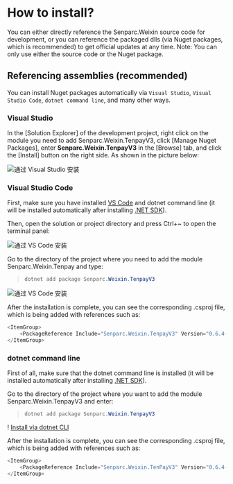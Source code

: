 # How to install?

You can either directly reference the Senparc.Weixin source code for development, or you can reference the packaged dlls (via Nuget packages, which is recommended) to get official updates at any time. Note: You can only use either the source code or the Nuget package.

## Referencing assemblies (recommended)

You can install Nuget packages automatically via `Visual Studio`, `Visual Studio Code`, `dotnet command line`, and many other ways.

### Visual Studio

In the [Solution Explorer] of the development project, right click on the module you need to add Senparc.Weixin.TenpayV3, click [Manage Nuget Packages], enter **Senparc.Weixin.TenpayV3** in the [Browse] tab, and click the [Install] button on the right side. As shown in the picture below:

![通过 Visual Studio 安装](https://sdk.weixin.senparc.com/Docs/TenPayV3/images/home-install-01.png)

### Visual Studio Code

First, make sure you have installed [VS Code](https://code.visualstudio.com/) and dotnet command line (it will be installed automatically after installing [.NET SDK](https://dotnet.microsoft.com/en-us/download)).

Then, open the solution or project directory and press Ctrl+~ to open the terminal panel:

![通过 VS Code 安装](https://sdk.weixin.senparc.com/Docs/TenPayV3/images/home-install-03.png)

Go to the directory of the project where you need to add the module Senparc.Weixin.Tenpay and type:

> ```cs
> dotnet add package Senparc.Weixin.TenpayV3
> ```

![通过 VS Code 安装](https://sdk.weixin.senparc.com/Docs/TenPayV3/images/home-install-04.png)

After the installation is complete, you can see the corresponding .csproj file, which is being added with references such as:

```cs
<ItemGroup>
    <PackageReference Include="Senparc.Weixin.TenpayV3" Version="0.6.4-beta1" />
</ItemGroup>
```

### dotnet command line

First of all, make sure that the dotnet command line is installed (it will be installed automatically after installing [.NET SDK](https://dotnet.microsoft.com/en-us/download)).

Go to the directory of the project where you want to add the module Senparc.Weixin.TenpayV3 and enter:

> ```cs
> dotnet add package Senparc.Weixin.TenpayV3
> ```

! [Install via dotnet CLI](https://sdk.weixin.senparc.com/Docs/TenPayV3/images/home-install-02.png)

After the installation is complete, you can see the corresponding .csproj file, which is being added with references such as:

```cs
<ItemGroup>
    <PackageReference Include="Senparc.Weixin.TenPayV3" Version="0.6.4-beta1" />
</ItemGroup>

```
